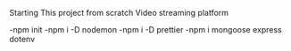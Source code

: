 Starting This project from scratch Video streaming platform

<!-- All commands  -->

-npm init
-npm i -D nodemon
-npm i -D prettier
-npm i mongoose express dotenv
